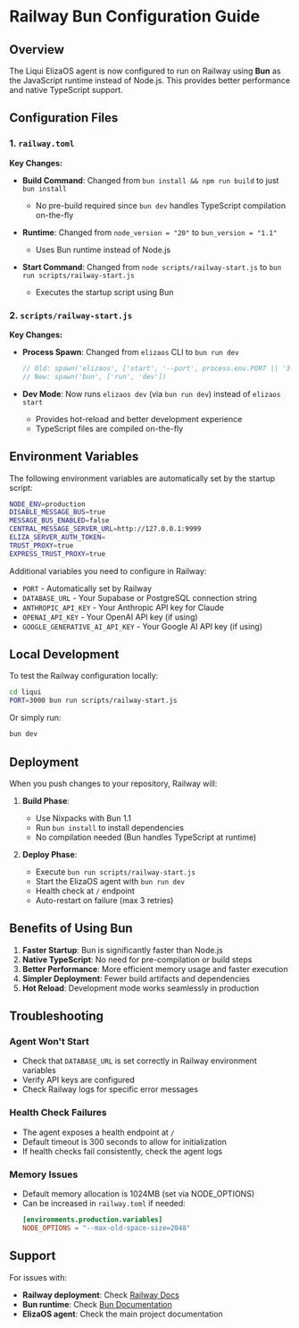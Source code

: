# Railway Bun Configuration Guide

## Overview

The Liqui ElizaOS agent is now configured to run on Railway using **Bun** as the JavaScript runtime instead of Node.js. This provides better performance and native TypeScript support.

## Configuration Files

### 1. `railway.toml`

**Key Changes:**
- **Build Command**: Changed from `bun install && npm run build` to just `bun install`
  - No pre-build required since `bun dev` handles TypeScript compilation on-the-fly
  
- **Runtime**: Changed from `node_version = "20"` to `bun_version = "1.1"`
  - Uses Bun runtime instead of Node.js
  
- **Start Command**: Changed from `node scripts/railway-start.js` to `bun run scripts/railway-start.js`
  - Executes the startup script using Bun

### 2. `scripts/railway-start.js`

**Key Changes:**
- **Process Spawn**: Changed from `elizaos` CLI to `bun run dev`
  ```javascript
  // Old: spawn('elizaos', ['start', '--port', process.env.PORT || '3000'])
  // New: spawn('bun', ['run', 'dev'])
  ```

- **Dev Mode**: Now runs `elizaos dev` (via `bun run dev`) instead of `elizaos start`
  - Provides hot-reload and better development experience
  - TypeScript files are compiled on-the-fly

## Environment Variables

The following environment variables are automatically set by the startup script:

```bash
NODE_ENV=production
DISABLE_MESSAGE_BUS=true
MESSAGE_BUS_ENABLED=false
CENTRAL_MESSAGE_SERVER_URL=http://127.0.0.1:9999
ELIZA_SERVER_AUTH_TOKEN=
TRUST_PROXY=true
EXPRESS_TRUST_PROXY=true
```

Additional variables you need to configure in Railway:
- `PORT` - Automatically set by Railway
- `DATABASE_URL` - Your Supabase or PostgreSQL connection string
- `ANTHROPIC_API_KEY` - Your Anthropic API key for Claude
- `OPENAI_API_KEY` - Your OpenAI API key (if using)
- `GOOGLE_GENERATIVE_AI_API_KEY` - Your Google AI API key (if using)

## Local Development

To test the Railway configuration locally:

```bash
cd liqui
PORT=3000 bun run scripts/railway-start.js
```

Or simply run:

```bash
bun dev
```

## Deployment

When you push changes to your repository, Railway will:

1. **Build Phase**:
   - Use Nixpacks with Bun 1.1
   - Run `bun install` to install dependencies
   - No compilation needed (Bun handles TypeScript at runtime)

2. **Deploy Phase**:
   - Execute `bun run scripts/railway-start.js`
   - Start the ElizaOS agent with `bun run dev`
   - Health check at `/` endpoint
   - Auto-restart on failure (max 3 retries)

## Benefits of Using Bun

1. **Faster Startup**: Bun is significantly faster than Node.js
2. **Native TypeScript**: No need for pre-compilation or build steps
3. **Better Performance**: More efficient memory usage and faster execution
4. **Simpler Deployment**: Fewer build artifacts and dependencies
5. **Hot Reload**: Development mode works seamlessly in production

## Troubleshooting

### Agent Won't Start
- Check that `DATABASE_URL` is set correctly in Railway environment variables
- Verify API keys are configured
- Check Railway logs for specific error messages

### Health Check Failures
- The agent exposes a health endpoint at `/`
- Default timeout is 300 seconds to allow for initialization
- If health checks fail consistently, check the agent logs

### Memory Issues
- Default memory allocation is 1024MB (set via NODE_OPTIONS)
- Can be increased in `railway.toml` if needed:
  ```toml
  [environments.production.variables]
  NODE_OPTIONS = "--max-old-space-size=2048"
  ```

## Support

For issues with:
- **Railway deployment**: Check [Railway Docs](https://docs.railway.app/)
- **Bun runtime**: Check [Bun Documentation](https://bun.sh/docs)
- **ElizaOS agent**: Check the main project documentation
